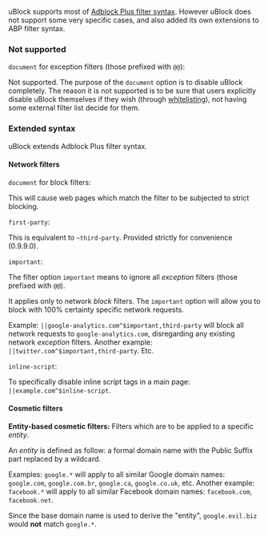 uBlock supports most of [Adblock Plus filter syntax](https://adblockplus.org/en/filter-cheatsheet). However uBlock does not support some very specific cases, and also added its own extensions to ABP filter syntax.

### Not supported		

`document` for exception filters (those prefixed with `@@`):

Not supported. The purpose of the `document` option is to disable uBlock completely. The reason it is not supported is to be sure that users explicitly disable uBlock themselves if they wish (through [whitelisting](https://github.com/gorhill/uBlock/wiki/How-to-whitelist-a-web-site)), not having some external filter list decide for them.

### Extended syntax

uBlock extends Adblock Plus filter syntax.

#### Network filters

`document` for block filters:

This will cause web pages which match the filter to be subjected to strict blocking.

`first-party`:

This is equivalent to `~third-party`. Provided strictly for convenience (0.9.9.0).

`important`:

The filter option `important` means to ignore all _exception_ filters (those prefixed with `@@`).

It applies only to network _block_ filters. The `important` option will allow you to block with 100% certainty specific network requests.

Example: `||google-analytics.com^$important,third-party` will block all network requests to `google-analytics.com`, disregarding any existing network _exception_ filters. Another example: `||twitter.com^$important,third-party`. Etc.

`inline-script`:

To specifically disable inline script tags in a main page: `||example.com^$inline-script`.

#### Cosmetic filters

**Entity-based cosmetic filters:** Filters which are to be applied to a specific _entity_.

An _entity_ is defined as follow: a formal domain name with the Public Suffix part replaced by a wildcard.

Examples: `google.*`  will apply to all similar Google domain names: `google.com`, `google.com.br`, `google.ca`, `google.co.uk`, etc. Another example: `facebook.*` will apply to all similar Facebook domain names: `facebook.com`, `facebook.net`.


Since the base domain name is used to derive the "entity", `google.evil.biz` would **not** match `google.*`.